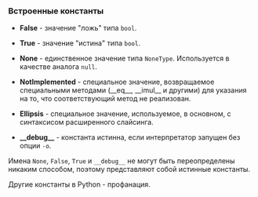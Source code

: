 ### Встроенные константы

* **False** - значение "ложь" типа `bool`.

* **True** - значение "истина" типа `bool`.

* **None** - единственное значение типа `NoneType`. Используется в качестве аналога `null`.

* **NotImplemented** - специальное значение, возвращаемое специальными методами (\_\_eq\_\_, \_\_imul\_\_ и другими) для указания на то, что соответствующий метод не реализован.

* **Ellipsis** - специальное значение, используемое, в основном, с синтаксисом расширенного слайсинга.

* **\_\_debug\_\_** - константа истинна, если интерпретатор запущен без опции `-o`.

Имена `None`, `False`, `True` и `__debug__` не могут быть переопределены никаким способом, поэтому представляют собой истинные константы.

Другие константы в Python - профанация.